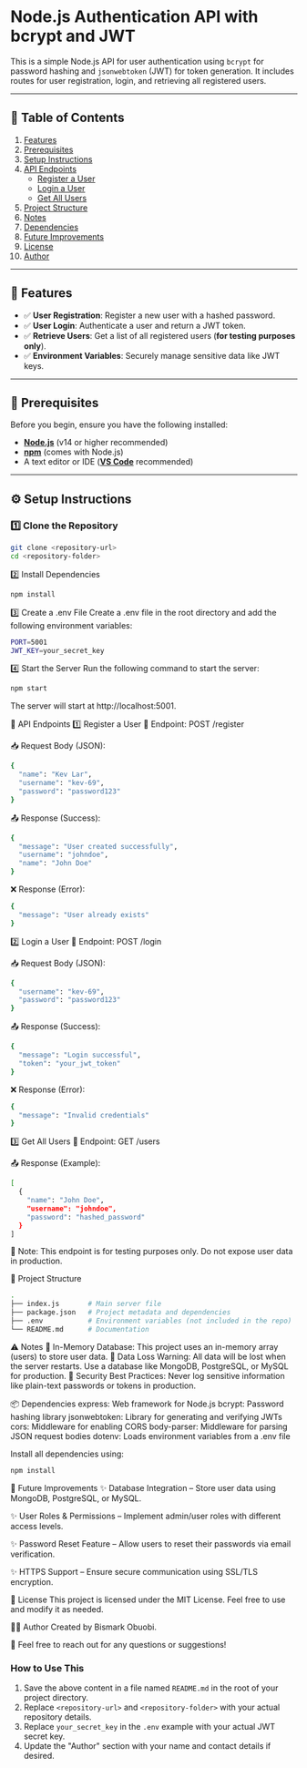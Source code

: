 # Node.js Authentication API with bcrypt and JWT

This is a simple Node.js API for user authentication using `bcrypt` for password hashing and `jsonwebtoken` (JWT) for token generation. It includes routes for user registration, login, and retrieving all registered users.

---

## 📌 Table of Contents

1. [Features](#features)
2. [Prerequisites](#prerequisites)
3. [Setup Instructions](#setup-instructions)
4. [API Endpoints](#api-endpoints)
   - [Register a User](#1-register-a-user)
   - [Login a User](#2-login-a-user)
   - [Get All Users](#3-get-all-users)
5. [Project Structure](#project-structure)
6. [Notes](#notes)
7. [Dependencies](#dependencies)
8. [Future Improvements](#future-improvements)
9. [License](#license)
10. [Author](#author)

---

## 🚀 Features

- ✅ **User Registration**: Register a new user with a hashed password.
- ✅ **User Login**: Authenticate a user and return a JWT token.
- ✅ **Retrieve Users**: Get a list of all registered users (**for testing purposes only**).
- ✅ **Environment Variables**: Securely manage sensitive data like JWT keys.

---

## 🔧 Prerequisites

Before you begin, ensure you have the following installed:

- **[Node.js](https://nodejs.org/)** (v14 or higher recommended)
- **[npm](https://www.npmjs.com/)** (comes with Node.js)
- A text editor or IDE (**[VS Code](https://code.visualstudio.com/)** recommended)

---

## ⚙ Setup Instructions

### 1️⃣ Clone the Repository
```bash
git clone <repository-url>
cd <repository-folder>
```

2️⃣ Install Dependencies
```bash
npm install
```
3️⃣ Create a .env File
Create a .env file in the root directory and add the following environment variables:
```bash
PORT=5001
JWT_KEY=your_secret_key
```

4️⃣ Start the Server
Run the following command to start the server:
```bash
npm start
```
The server will start at http://localhost:5001.



📌 API Endpoints
1️⃣ Register a User
📌 Endpoint: POST /register

📥 Request Body (JSON):
```bash
{
  "name": "Kev Lar",
  "username": "kev-69",
  "password": "password123"
}
```

📤 Response (Success):
```bash
{
  "message": "User created successfully",
  "username": "johndoe",
  "name": "John Doe"
}
```

❌ Response (Error):
```bash
{
  "message": "User already exists"
}
```

2️⃣ Login a User
📌 Endpoint: POST /login

📥 Request Body (JSON):
```bash
{
  "username": "kev-69",
  "password": "password123"
}
```

📤 Response (Success):
```bash
{
  "message": "Login successful",
  "token": "your_jwt_token"
}
```

❌ Response (Error):
```bash
{
  "message": "Invalid credentials"
}
```

3️⃣ Get All Users
📌 Endpoint: GET /users

📤 Response (Example):
```bash
[
  {
    "name": "John Doe",
    "username": "johndoe",
    "password": "hashed_password"
  }
]
```

📌 Note: This endpoint is for testing purposes only. Do not expose user data in production.

📁 Project Structure
```bash
.
├── index.js       # Main server file
├── package.json   # Project metadata and dependencies
├── .env           # Environment variables (not included in the repo)
└── README.md      # Documentation
```

⚠ Notes
📌 In-Memory Database: This project uses an in-memory array (users) to store user data.
📌 Data Loss Warning: All data will be lost when the server restarts. Use a database like MongoDB, PostgreSQL, or MySQL for production.
📌 Security Best Practices: Never log sensitive information like plain-text passwords or tokens in production.

📦 Dependencies
express: Web framework for Node.js
bcrypt: Password hashing library
jsonwebtoken: Library for generating and verifying JWTs
cors: Middleware for enabling CORS
body-parser: Middleware for parsing JSON request bodies
dotenv: Loads environment variables from a .env file

Install all dependencies using:

```bash
npm install
```

🔮 Future Improvements
✨ Database Integration – Store user data using MongoDB, PostgreSQL, or MySQL.

✨ User Roles & Permissions – Implement admin/user roles with different access levels.

✨ Password Reset Feature – Allow users to reset their passwords via email verification.

✨ HTTPS Support – Ensure secure communication using SSL/TLS encryption.

📜 License
This project is licensed under the MIT License. Feel free to use and modify it as needed.

👨‍💻 Author
Created by Bismark Obuobi.

📩 Feel free to reach out for any questions or suggestions!


### How to Use This
1. Save the above content in a file named `README.md` in the root of your project directory.
2. Replace `<repository-url>` and `<repository-folder>` with your actual repository details.
3. Replace `your_secret_key` in the `.env` example with your actual JWT secret key.
4. Update the "Author" section with your name and contact details if desired.
